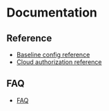 # Documentation

## Reference
* [Baseline config reference](./Baseline.md)
* [Cloud authorization reference](./Auth.md)

## FAQ
* [FAQ](./Faq.md)
